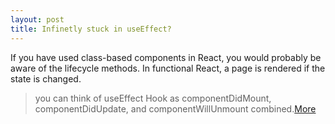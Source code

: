 ```yaml
---
layout: post
title: Infinetly stuck in useEffect?
---
```


If you have used class-based components in React, you would probably be aware of the lifecycle methods. In functional React, a page is rendered if the state is changed. 


>you can think of useEffect Hook as componentDidMount, componentDidUpdate, and componentWillUnmount combined.[More](https://reactjs.org/docs/hooks-effect.html)
